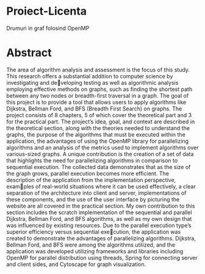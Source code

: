 # Proiect-Licenta
Drumuri in graf folosind OpenMP

# Abstract
The area of algorithm analysis and assessment is the focus of this study. This
research offers a substantial addition to computer science by investigating and developing testing as well as algorithmic analysis employing effective methods on
graphs, such as finding the shortest path between any two nodes or breadth-first
traversal in a graph. The goal of this project is to provide a tool that allows users
to apply algorithms like Dijkstra, Bellman Ford, and BFS (Breadth First Search) on
graphs. The project consists of 8 chapters, 5 of which cover the theoretical part and
3 for the practical part.
The project’s idea, goal, and context are described in the theoretical section, along
with the theories needed to understand the graphs, the purpose of the algorithms
that must be executed within the application, the advantages of using the OpenMP
library for parallelizing algorithms and an analysis of the metrics used to implement
algorithms over various-sized graphs. A unique contribution is the creation of a
set of data that highlights the need for parallelizing algorithms in comparison to
sequential execution. The collected data demonstrates that as the size of the graph
grows, parallel execution becomes more efficient.
The description of the application from the implementation perspective, examples of real-world situations where it can be used effectively, a clear separation of
the architecture into client and server, implementations of these components, and
the use of the user interface by picturing the website are all covered in the practical
section. My own contribution to this section includes the scratch implementation of
the sequential and parallel Dijkstra, Bellman Ford, and BFS algorithms, as well as
my own design that was influenced by existing resources.
Due to the parallel execution type’s superior efficiency versus sequential execution, the application was created to demonstrate the advantages of parallelizing
algorithms. Dijkstra, Bellman Ford, and BFS were among the algorithms utilized,
and the application was developed utilizing frameworks and libraries including
OpenMP for parallel distribution using threads, Spring for connecting server and
client sides, and Cytoscape for graph visualization.

